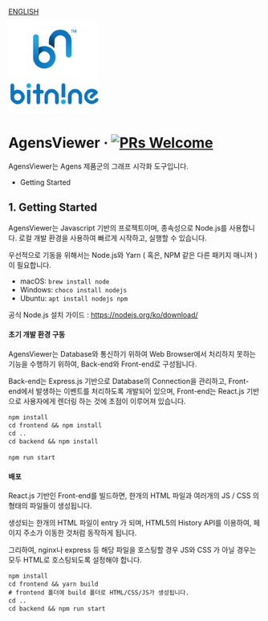 [ENGLISH](./README.md)

[<img src="./doc/images/logo.png" width="180" height="180">](https://bitnine.net/)


# AgensViewer &middot; [![PRs Welcome](https://img.shields.io/badge/PRs-welcome-brightgreen.svg?style=flat-square)](http://makeapullrequest.com)
AgensViewer는 Agens 제품군의 그래프 시각화 도구입니다.

- Getting Started



## 1. Getting Started
AgensViewer는 Javascript 기반의 프로젝트이며, 종속성으로 Node.js를 사용합니다. 로컬 개발 환경을 사용하여 빠르게 시작하고, 실행할 수 있습니다.

우선적으로 기동을 위해서는 Node.js와 Yarn ( 혹은,  NPM 같은 다른 패키지 매니저 )이 필요합니다.

- macOS: `brew install node`
- Windows: `choco install nodejs`
- Ubuntu: `apt install nodejs npm`



공식 Node.js 설치 가이드 : https://nodejs.org/ko/download/



#### 초기 개발 환경 구동

AgensViewer는 Database와 통신하기 위하여 Web Browser에서 처리하지 못하는 기능을 수행하기 위하여, Back-end와 Front-end로 구성됩니다.

Back-end는 Express.js 기반으로 Database의 Connection을 관리하고, Front-end에서 발생하는 이벤트를 처리하도록 개발되어 있으며, Front-end는 React.js 기반으로 사용자에게 렌더링 하는 것에 초점이 이루어져 있습니다.

```
npm install
cd frontend && npm install
cd ..
cd backend && npm install

npm run start
```



#### 배포

React.js 기반인 Front-end를 빌드하면, 한개의 HTML 파일과 여러개의 JS / CSS 의 형태의 파일들이 생성됩니다.

생성되는 한개의 HTML 파일이 entry 가 되며, HTML5의 History API를 이용하여, 페이지 주소가 이동한 것처럼 동작하게 됩니다.

그리하여, nginx나 express 등 해당 파일을 호스팅할 경우 JS와 CSS 가 아닐 경우는 모두 HTML로 호스팅되도록 설정해야 합니다.

```
npm install
cd frontend && yarn build
# frontend 폴더에 build 폴더로 HTML/CSS/JS가 생성됩니다.
cd ..
cd backend && npm run start
```